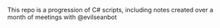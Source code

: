 This repo is a progression of C# scripts, including notes created over a month of meetings with @evilseanbot